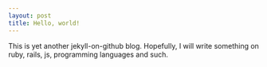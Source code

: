 ```yaml
---
layout: post
title: Hello, world!
---
```


This is yet another jekyll-on-github blog. Hopefully, I will write something on
ruby, rails, js, programming languages and such.
